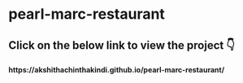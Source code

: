 # pearl-marc-restaurant

<h2> Click on the below link to view the project 👇 </h2>

<h4> https://akshithachinthakindi.github.io/pearl-marc-restaurant/ </h4>
